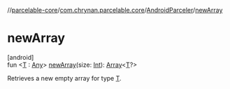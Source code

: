 //[parcelable-core](../../../index.md)/[com.chrynan.parcelable.core](../index.md)/[AndroidParceler](index.md)/[newArray](new-array.md)

# newArray

[android]\
fun &lt;[T](new-array.md) : [Any](https://kotlinlang.org/api/latest/jvm/stdlib/kotlin/-any/index.html)&gt; [newArray](new-array.md)(size: [Int](https://kotlinlang.org/api/latest/jvm/stdlib/kotlin/-int/index.html)): [Array](https://kotlinlang.org/api/latest/jvm/stdlib/kotlin/-array/index.html)&lt;[T](new-array.md)?&gt;

Retrieves a new empty array for type [T](new-array.md).
